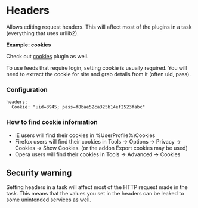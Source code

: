 # Headers

Allows editing request headers. This will affect most of the plugins in a task (everything that uses urllib2).

**Example: cookies**

Check out [cookies](/Plugins/cookies) plugin as well.

To use feeds that require login, setting cookie is usually required. You will need to extract the cookie for site and grab details from it (often uid, pass).

### Configuration

```
headers:
  Cookie: "uid=3945; pass=f8bae52ca325b14ef2523fabc"
```

### How to find cookie information

 * IE users will find their cookies in %UserProfile%\Cookies
 * Firefox users will find their cookies in Tools -> Options -> Privacy -> Cookies -> Show Cookies. (or the addon Export cookies may be used)
 * Opera users will find their cookies in Tools -> Advanced -> Cookies

## Security warning

Setting headers in a task will affect most of the HTTP request made in the task. This means that the values you set in the headers can be leaked to some unintended services as well.